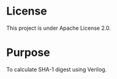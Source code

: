 
# License

This project is under Apache License 2.0.

# Purpose

To calculate SHA-1 digest using Verilog.


